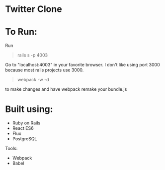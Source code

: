 Twitter Clone
==============

# To Run:

Run
> rails s -p 4003

Go to "localhost:4003" in your favorite browser. I don't like using port 3000 because most rails projects use 3000.

> webpack -w -d

to make changes and have webpack remake your bundle.js

# Built using:

* Ruby on Rails
* React ES6
* Flux
* PostgreSQL

Tools:

* Webpack
* Babel
